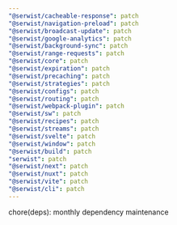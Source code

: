 ```yaml
---
"@serwist/cacheable-response": patch
"@serwist/navigation-preload": patch
"@serwist/broadcast-update": patch
"@serwist/google-analytics": patch
"@serwist/background-sync": patch
"@serwist/range-requests": patch
"@serwist/core": patch
"@serwist/expiration": patch
"@serwist/precaching": patch
"@serwist/strategies": patch
"@serwist/configs": patch
"@serwist/routing": patch
"@serwist/webpack-plugin": patch
"@serwist/sw": patch
"@serwist/recipes": patch
"@serwist/streams": patch
"@serwist/svelte": patch
"@serwist/window": patch
"@serwist/build": patch
"serwist": patch
"@serwist/next": patch
"@serwist/nuxt": patch
"@serwist/vite": patch
"@serwist/cli": patch
---
```


chore(deps): monthly dependency maintenance
